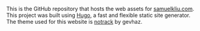 This is the GitHub repository that hosts the web assets for [samuelkliu.com](https://samuelkliu.com). This project was built using [Hugo](https://gohugo.io/), a fast and flexible static site generator. 
The theme used for this website is [notrack](https://github.com/gevhaz/hugo-theme-notrack) by gevhaz.
